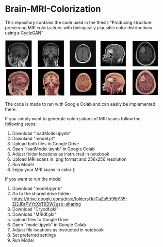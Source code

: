 # Brain-MRI-Colorization

This repository contains the code used in the thesis "Producing structure preserving MRI colorizations with biologically plausible color distributions using a CycleGAN"

![alt text](https://github.com/OscarMoonen/Brain-MRI-Colorization/blob/main/ResultsReadMe.png?raw=true)

The code is made to run with Google Colab and can easily be implemented there. 


If you simply want to generate colorizations of MRI scans follow the following steps:
1. Download "loadModel.ipynb"
2. Downlaod "model.pt"
3. Upload both files to Google Drive
4. Open "loadModel.ipynb" in Google Colab
5. Adjust folder locations as instructed in notebook
6. Upload MRI scans in .png format and 256x256 resolution
7. Run Model
8. Enjoy your MRI scans in color (:

If you want to run the model
1. Download "model.ipynb"
2. Go to the shared drive folder: https://drive.google.com/drive/folders/1ulCaZs5tt95jY35-Zj3JBrPVYcXxT9DW?usp=sharing
3. Download "Cryodf.pkl" 
4. Download "MRIdf.pkl"  
5. Upload files to Google Drive
6. Open "model.ipynb" in Google Colab
7. Adjust file locations as instructed in notebook
8. Set preferred settings
9. Run Model
